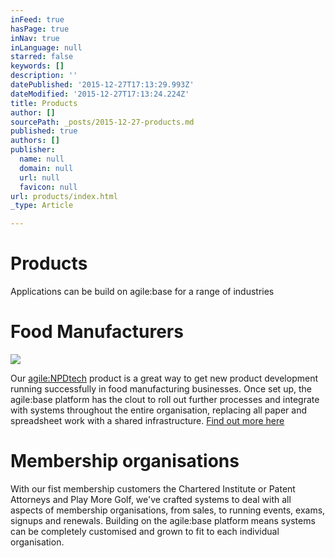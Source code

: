 ```yaml
---
inFeed: true
hasPage: true
inNav: true
inLanguage: null
starred: false
keywords: []
description: ''
datePublished: '2015-12-27T17:13:29.993Z'
dateModified: '2015-12-27T17:13:24.224Z'
title: Products
author: []
sourcePath: _posts/2015-12-27-products.md
published: true
authors: []
publisher:
  name: null
  domain: null
  url: null
  favicon: null
url: products/index.html
_type: Article

---
```

# Products

Applications can be build on agile:base for a range of industries

# Food Manufacturers
![](https://the-grid-user-content.s3-us-west-2.amazonaws.com/a8ce2785-1fe3-48a9-8c79-29c1601f3615.png)

Our [agile:NPDtech][0] product is a great way to get new product development running successfully in food manufacturing businesses. Once set up, the agile:base platform has the clout to roll out further processes and integrate with systems throughout the entire organisation, replacing all paper and spreadsheet work with a shared infrastructure. [Find out more here][0]

# Membership organisations

With our fist membership customers the Chartered Institute or Patent Attorneys and Play More Golf, we've crafted systems to deal with all aspects of membership organisations, from sales, to running events, exams, signups and renewals. Building on the agile:base platform means systems can be completely customised and grown to fit to each individual organisation.

[0]: http://npdtech.agilechilli.com/